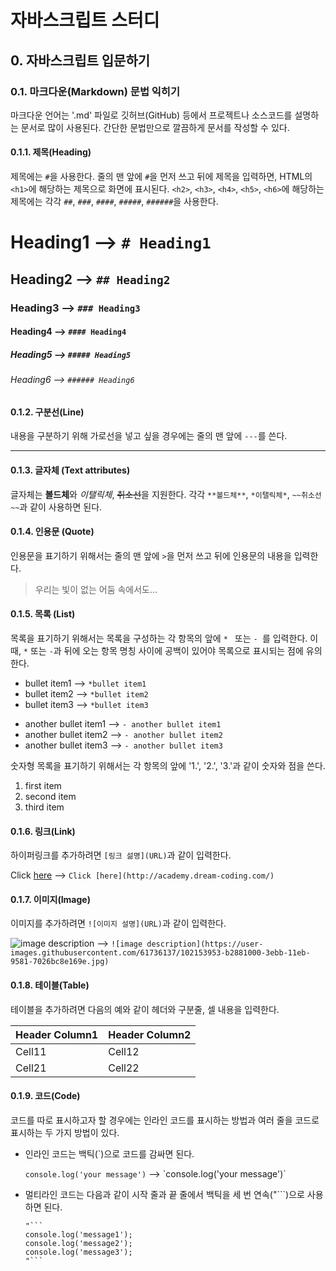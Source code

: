 # 자바스크립트 스터디
## 0. 자바스크립트 입문하기
### 0.1. 마크다운(Markdown) 문법 익히기
마크다운 언어는 '.md' 파일로 깃허브(GitHub) 등에서 프로젝트나 소스코드를 설명하는 문서로 많이 사용된다.
간단한 문법만으로 깔끔하게 문서를 작성할 수 있다.
#### 0.1.1. 제목(Heading)
제목에는 `#`을 사용한다. 줄의 맨 앞에 `#`을 먼저 쓰고 뒤에 제목을 입력하면, HTML의 `<h1>`에 해당하는 제목으로 화면에 표시된다. `<h2>`, `<h3>`, `<h4>`, `<h5>`, `<h6>`에 해당하는 제목에는 각각 `##`, `###`, `####`, `#####`, `######`을 사용한다.
  # Heading1 --> `# Heading1`
  ## Heading2 --> `## Heading2`
  ### Heading3 --> `### Heading3`
  #### Heading4 --> `#### Heading4`
  ##### Heading5 --> `##### Heading5`
  ###### Heading6 --> `###### Heading6`
#### 0.1.2. 구분선(Line)
내용을 구분하기 위해 가로선을 넣고 싶을 경우에는 줄의 맨 앞에 `---`를 쓴다.

  ---
  
#### 0.1.3. 글자체 (Text attributes)
글자체는 **볼드체**와 *이탤릭체*, ~~취소선~~을 지원한다. 각각 `**볼드체**`, `*이탤릭체*`, `~~취소선~~`과 같이 사용하면 된다.
#### 0.1.4. 인용문 (Quote)
인용문을 표기하기 위해서는 줄의 맨 앞에 `>`을 먼저 쓰고 뒤에 인용문의 내용을 입력한다.
  > 우리는 빛이 없는 어둠 속에서도...

#### 0.1.5. 목록 (List)
목록을 표기하기 위해서는 목록을 구성하는 각 항목의 앞에 `* ` 또는 `- `를 입력한다. 이 때, `*` 또는 `-`과 뒤에 오는 항목 명칭 사이에 공백이 있어야 목록으로 표시되는 점에 유의한다.

  * bullet item1 --> `*bullet item1`
  * bullet item2 --> `*bullet item2`
  * bullet item3 --> `*bullet item3`
  
  - another bullet item1 --> `- another bullet item1`
  - another bullet item2 --> `- another bullet item2`
  - another bullet item3 --> `- another bullet item3`

숫자형 목록을 표기하기 위해서는 각 항목의 앞에 '1.', '2.', '3.'과 같이 숫자와 점을 쓴다.
  1. first item
  2. second item
  3. third item

#### 0.1.6. 링크(Link)
하이퍼링크를 추가하려면 `[링크 섦명](URL)`과 같이 입력한다.

  Click [here](http://academy.dream-coding.com/) --> `Click [here](http://academy.dream-coding.com/)`

#### 0.1.7. 이미지(Image)
이미지를 추가하려면 `![이미지 설명](URL)`과 같이 입력한다.

  ![image description](https://user-images.githubusercontent.com/61736137/102153953-b2881000-3ebb-11eb-9581-7026bc8e169e.jpg) --> `![image description](https://user-images.githubusercontent.com/61736137/102153953-b2881000-3ebb-11eb-9581-7026bc8e169e.jpg)`

#### 0.1.8. 테이블(Table)
테이블을 추가하려면 다음의 예와 같이 헤더와 구분줄, 셀 내용을 입력한다.

|Header Column1|Header Column2|
|--|--|
|Cell11|Cell12|
|Cell21|Cell22|

#### 0.1.9. 코드(Code)
코드를 따로 표시하고자 할 경우에는 인라인 코드를 표시하는 방법과 여러 줄을 코드로 표시하는 두 가지 방법이 있다.
  * 인라인 코드는 백틱(\`)으로 코드를 감싸면 된다.

    `console.log('your message')` 
    --> \`console.log('your message')\`
    
  * 멀티라인 코드는 다음과 같이 시작 줄과 끝 줄에서 백틱을 세 번 연속("```)으로 사용하면 된다.

    ```
    "```
    console.log('message1');
    console.log('message2');
    console.log('message3');
    "```
    ```


